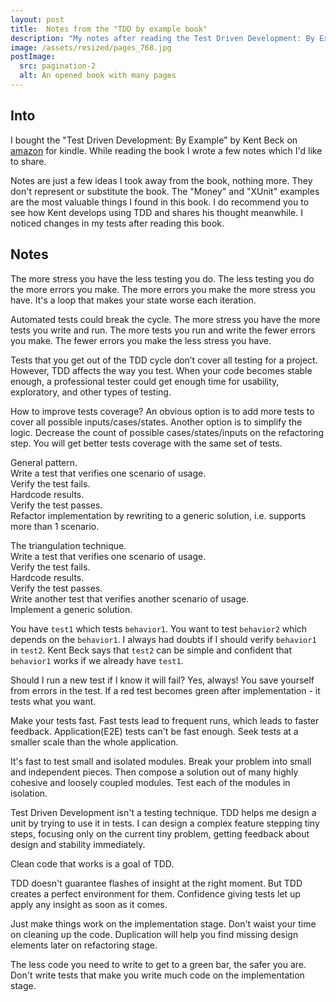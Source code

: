 ```yaml
---
layout: post
title:  Notes from the "TDD by example book"
description: "My notes after reading the Test Driven Development: By Example book"
image: /assets/resized/pages_768.jpg
postImage:
  src: pagination-2
  alt: An opened book with many pages
---
```


## Into

I bought the "Test Driven Development: By Example" by Kent Beck on [amazon](https://www.amazon.com/dp/B095SQ9WP4/ref=cm_sw_r_tw_dp_56ZFZYAG5RRE5356BWB8) for kindle.
While reading the book I wrote a few notes which I'd like to share.

Notes are just a few ideas I took away from the book, nothing more.
They don't represent or substitute the book.
The "Money" and "XUnit" examples are the most valuable things I found in this book.
I do recommend you to see how Kent develops using TDD and shares his thought meanwhile.
I noticed changes in my tests after reading this book.

## Notes

The more stress you have the less testing you do.
The less testing you do the more errors you make.
The more errors you make the more stress you have.
It's a loop that makes your state worse each iteration.

Automated tests could break the cycle.
The more stress you have the more tests you write and run.
The more tests you run and write the fewer errors you make.
The fewer errors you make the less stress you have.

Tests that you get out of the TDD cycle don’t cover all testing for a project.
However, TDD affects the way you test.
When your code becomes stable enough, a professional tester could get enough time for usability, exploratory, and other types of testing.

How to improve tests coverage?
An obvious option is to add more tests to cover all possible inputs/cases/states.
Another option is to simplify the logic.
Decrease the count of possible cases/states/inputs on the refactoring step.
You will get better tests coverage with the same set of tests.

General pattern.  
Write a test that verifies one scenario of usage.  
Verify the test fails.  
Hardcode results.  
Verify the test passes.  
Refactor implementation by rewriting to a generic solution, i.e. supports more than 1 scenario.  

The triangulation technique.  
Write a test that verifies one scenario of usage.  
Verify the test fails.  
Hardcode results.  
Verify the test passes.  
Write another test that verifies another scenario of usage.  
Implement a generic solution.  

You have `test1` which tests `behavior1`.
You want to test `behavior2` which depends on the `behavior1`.
I always had doubts if I should verify `behavior1` in `test2`.
Kent Beck says that `test2` can be simple and confident that `behavior1` works if we already have `test1`.

Should I run a new test if I know it will fail?
Yes, always!
You save yourself from errors in the test.
If a red test becomes green after implementation - it tests what you want.

Make your tests fast.
Fast tests lead to frequent runs, which leads to faster feedback.
Application(E2E) tests can't be fast enough.
Seek tests at a smaller scale than the whole application.

It's fast to test small and isolated modules.
Break your problem into small and independent pieces.
Then compose a solution out of many highly cohesive and loosely coupled modules.
Test each of the modules in isolation.

Test Driven Development isn't a testing technique.
TDD helps me design a unit by trying to use it in tests.
I can design a complex feature stepping tiny steps,
focusing only on the current tiny problem, 
getting feedback about design and stability immediately.

Clean code that works is a goal of TDD.

TDD doesn't guarantee flashes of insight at the right moment.
But TDD creates a perfect environment for them.
Confidence giving tests let up apply any insight as soon as it comes.

Just make things work on the implementation stage.
Don't waist your time on cleaning up the code.
Duplication will help you find missing design elements later on refactoring stage.

The less code you need to write to get to a green bar, the safer you are.
Don't write tests that make you write much code on the implementation stage.
